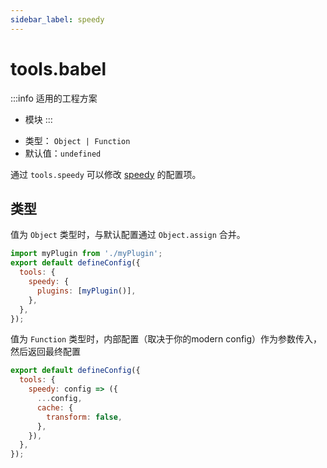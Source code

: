 ```yaml
---
sidebar_label: speedy
---
```


# tools.babel

:::info 适用的工程方案
* 模块
:::

- 类型： `Object | Function`
- 默认值：`undefined`

通过 `tools.speedy` 可以修改 [speedy](https://github.com/speedy-js/speedystack) 的配置项。

## 类型

值为 `Object` 类型时，与默认配置通过 `Object.assign` 合并。

```js title="modern.config.js"
import myPlugin from './myPlugin';
export default defineConfig({
  tools: {
    speedy: {
      plugins: [myPlugin()],
    },
  },
});
```

值为 `Function` 类型时，内部配置（取决于你的modern config）作为参数传入，然后返回最终配置

```js title="modern.config.js"
export default defineConfig({
  tools: {
    speedy: config => ({
      ...config,
      cache: {
        transform: false,
      },
    }),
  },
});
```
